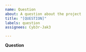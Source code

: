 ```yaml
---
name: Question
about: A question about the project
title: "[QUESTION]"
labels: question
assignees: Cyb3r-Jak3

---
```


**Question**
